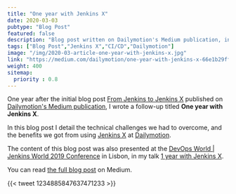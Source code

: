 ```yaml
---
title: "One year with Jenkins X"
date: 2020-03-03
pubtype: "Blog Post"
featured: false
description: "Blog post written on Dailymotion's Medium publication, in which I shared our experience using Jenkins X at Dailymotion for more than 1 year: how we adopted Jenkins X and its new practices – both on the organizational and technical side."
tags: ["Blog Post","Jenkins X","CI/CD","Dailymotion"]
image: "/img/2020-03-article-one-year-with-jenkins-x.jpg"
link: "https://medium.com/dailymotion/one-year-with-jenkins-x-66e1b29ffd93"
weight: 400
sitemap:
  priority : 0.8
---
```


One year after the initial blog post [From Jenkins to Jenkins X](/publications/2019-01-article-from-jenkins-to-jenkins-x/) published on [Dailymotion's Medium publication](https://medium.com/dailymotion), I wrote a follow-up titled **One year with Jenkins X**.

In this blog post I detail the technical challenges we had to overcome, and the benefits we got from using [Jenkins X](https://jenkins-x.io/) at [Dailymotion](https://dailymotion.com/).

The content of this blog post was also presented at the [DevOps World | Jenkins World 2019 Conference](https://devopsworldjenkinsworld2019lisbo.sched.com/) in Lisbon, in my talk [1 year with Jenkins X](/publications/2019-12-dwjw-lisbon/).

You can read [the full blog post](https://medium.com/dailymotion/one-year-with-jenkins-x-66e1b29ffd93) on Medium.

{{< tweet 1234885847637471233 >}}
